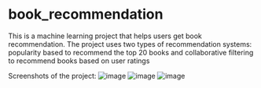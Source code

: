 # book_recommendation
This is a machine learning project that helps users get book recommendation. The project uses two types of recommendation systems: popularity based to recommend the top 20 books and collaborative filtering to recommend books based on user ratings

Screenshots of the project:
![image](https://user-images.githubusercontent.com/70855999/182065612-514e7c01-1c2c-4444-94e4-d02e7cdae25d.png)
![image](https://user-images.githubusercontent.com/70855999/182065691-531f7e69-1b94-4f20-aafa-a20a6118ad68.png)
![image](https://user-images.githubusercontent.com/70855999/182065761-33df24cc-8c7a-4f6e-8130-060e82ecf511.png)
